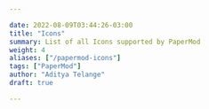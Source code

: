 ```yaml
---

date: 2022-08-09T03:44:26-03:00
title: "Icons"
summary: List of all Icons supported by PaperMod
weight: 4
aliases: ["/papermod-icons"]
tags: ["PaperMod"]
author: "Aditya Telange"
draft: true

---
```


